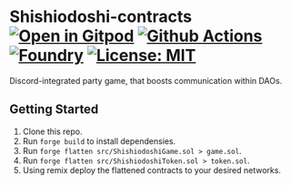 # Shishiodoshi-contracts [![Open in Gitpod][gitpod-badge]][gitpod] [![Github Actions][gha-badge]][gha] [![Foundry][foundry-badge]][foundry] [![License: MIT][license-badge]][license]

[gitpod]: https://gitpod.io/#https://github.com/kajeagentspi/shishiodoshi-contracts
[gitpod-badge]: https://img.shields.io/badge/Gitpod-Open%20in%20Gitpod-FFB45B?logo=gitpod
[gha]: https://github.com/kajeagentspi/shishiodoshi-contracts/actions
[gha-badge]: https://github.com/kajeagentspi/shishiodoshi-contracts/actions/workflows/ci.yml/badge.svg
[foundry]: https://getfoundry.sh/
[foundry-badge]: https://img.shields.io/badge/Built%20with-Foundry-FFDB1C.svg
[license]: https://opensource.org/licenses/MIT
[license-badge]: https://img.shields.io/badge/License-MIT-blue.svg

Discord-integrated party game, that boosts communication within DAOs.

## Getting Started

1. Clone this repo.
2. Run `forge build` to install dependensies.
3. Run `forge flatten src/ShishiodoshiGame.sol > game.sol`.
4. Run `forge flatten src/ShishiodoshiToken.sol > token.sol`.
5. Using remix deploy the flattened contracts to your desired networks.
